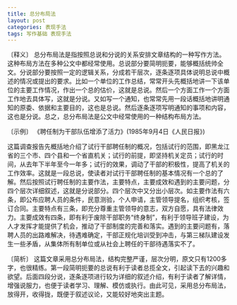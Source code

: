 ```yaml
---
title: 总分布局法
layout: post
categories: 表现手法
tags: 写作基础 表现手法
---
```


〔释义〕 总分布局法是指按照总说和分说的关系安排文章结构的一种写作方法。这种布局方法在多种公文中都经常使用。总说部分要简明扼要，能够概括统帅全文。分说部分要按照一定的逻辑关系，分成若干层次，逐条逐项具体说明总说中概述的情况或提出的要求。比如一个单位的工作总结，常常开头先概括地讲一下该单位的主要工作情况，作出一个总的估价，这就是总说。然后一个方面工作一个方面工作地去具体写，这就是分说。又如写一个通知，也常常先用一段话概括地讲明通知的原委、依据和主要目的，这也是总说。然后逐条逐项写明通知的事项和内容，这也是分说。总之，总分布局法是公文中经常使用的一种结构布局方法。

〔示例〕 《聘任制为干部队伍增添了活力》(1985年9月4日《人民日报》)

这篇调查报告先概括地介绍了试行干部聘任制的概况，包括试行的范围，即黑龙江省的三个市、四个县和一个省直机关；试行的前提，即坚持机关定员；试行的时间，从去年下半年至今一年多；试行的效果，调动了干部的积极性，提高了机关的工作效率。这就是一段总说，使读者对试行干部聘任制的基本情况有一个总的了解。然后按照试行聘任制的主要作法，主要特点，主要成效和遇到的主要问题，分四个层次详细叙述，这就是分说部分。四个层次中又分出小层次。如主要作法有六条，即公布应聘人员的条件，民意测验，个人申请，主管领导提名，组织考核，签订合同。主要特点有三条，即充分尊重主管领导的意志，双方自愿，具有法律效力。主要成效有四条，即有利于废除干部职务“终身制”，有利于领导班子建设，为人才发挥才能提供了机会，推动了干部制度的完善和落实。遇到的主要问题有，落聘人员的出路难解决，待遇难确定，干部正规化培训受到冲击，与第三梯队建设发生一些矛盾，从集体所有制单位或从社会上聘任的干部待遇落实不了。

〔简析〕 这篇文章采用总分布局法，结构完整严谨，层次分明，原文只有1200多字，也很精练。第一段简明扼要的总说有利于读者总揽全文，引起读下去的兴趣和欲望。后面四段分说，逐条逐项进行较为详细的叙述介绍，有利于读者了解详情，增强说服力，也便于读者学习、理解、模仿或执行。由此可见，采用总分布局法，放得开，收得拢，既便于叙述议论，又能较好地突出主题。 